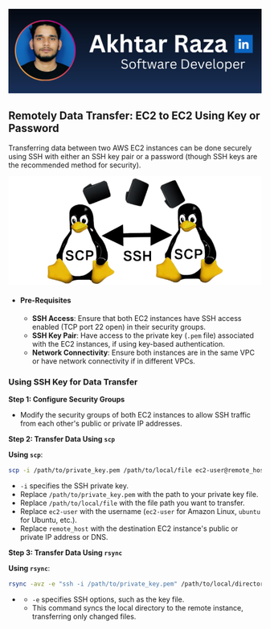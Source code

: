 ![mine](../assets/mine/github-banner-mine.png)
## **Remotely Data Transfer: EC2 to EC2 Using Key or Password**
Transferring data between two AWS EC2 instances can be done securely using SSH with either an SSH key pair or a password (though SSH keys are the recommended method for security).

![alt text](../assets/aws/12-ec2-to-ec2/scp-between-linux-computers-featured-removebg-preview.png)
* #### **Pre-Requisites**

  * **SSH Access**: Ensure that both EC2 instances have SSH access enabled (TCP port 22 open) in their security groups.  
  * **SSH Key Pair**: Have access to the private key (`.pem` file) associated with the EC2 instances, if using key-based authentication.  
  * **Network Connectivity**: Ensure both instances are in the same VPC or have network connectivity if in different VPCs.

### **Using SSH Key for Data Transfer**

**Step 1: Configure Security Groups**

* Modify the security groups of both EC2 instances to allow SSH traffic from each other's public or private IP addresses.

**Step 2: Transfer Data Using `scp`**

**Using `scp`**:  
 
```sh
scp -i /path/to/private_key.pem /path/to/local/file ec2-user@remote_host:/path/to/destination/
```

  
  * `-i` specifies the SSH private key.  
  * Replace `/path/to/private_key.pem` with the path to your private key file.  
  * Replace `/path/to/local/file` with the file path you want to transfer.  
  * Replace `ec2-user` with the username (`ec2-user` for Amazon Linux, `ubuntu` for Ubuntu, etc.).  
  * Replace `remote_host` with the destination EC2 instance's public or private IP address or DNS.

**Step 3: Transfer Data Using `rsync`**

**Using `rsync`**:  
```sh
rsync -avz -e "ssh -i /path/to/private_key.pem" /path/to/local/directory/ ec2-user@remote_host:/path/to/destination/
```

*   
  * `-e` specifies SSH options, such as the key file.  
  * This command syncs the local directory to the remote instance, transferring only changed files.

